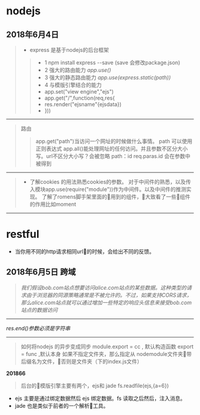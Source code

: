 **nodejs**
===
__2018年6月4日__
---
>- express 是基于nodejs的后台框架
>>- 1 npm install express --save  (save 会修改package.json)
>>- 2 强大的路由能力 *app.use()*
>>- 3 强大的静态路由能力 *app.use(express.static(path))* 
>>- 4 与模版引擎结合的能力
>>- app.set("view engine","ejs")
>>- app.get("/",function(req,res{
>>- res.render("ejsname"{ejsdata})
>>- }))
---
>路由
>>app.get("path")当访问一个网址的时候做什么事情。 path 可以使用正则表达式
>>app.all()能处理网址的任何访问。并且参数不区分大小写。url不区分大小写？会被忽略 path：id  req.paras.id 会在参数中被得到
---
>- 了解cookies 的用法熟悉cookies的参数。 对于中间件的熟悉，以及传入模块app.use(require("module"))作为中间件。以及中间件的推测实现。 了解了romens脚手架里面的用到的组件，大致看了一些组件的作用比如moment

---

# restful
- 当你用不同的http请求相同url的时候，会给出不同的反馈。

__2018年6月5日__
跨域
---
>*我们假设bob.com站点想要访问alice.com站点的某些数据。这种类型的请求由于浏览器的同源策略通常是不被允许的。不过，如果支持CORS请求，那么alice.com站点就可以通过增加一些特定的响应头信息来接受bob.com站点的数据访问* 
---
*res.end()参数必须是字符串*

---
>如何将nodejs 的异步变成同步
>module.export = cc , 默认构造函数
>export = func ,默认本身
>如果不指定文件夹，那么指定从 nodemodule文件夹带后缀名为文件，否则是文件夹（下的index.js文件）

__201866__
>后台的模版引擎主要有两个，ejs和 jade
fs.readfile(ejs,{a=6})
- ejs 主要是通过绑定数据然后 ejs 绑定数据。fs 读取之后然后，注入消息。
- jade 也是类似于前者的一个解析工具。

